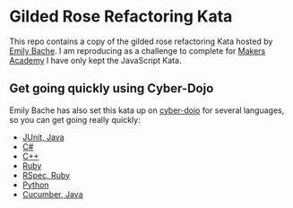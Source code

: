 # Gilded Rose Refactoring Kata

This repo contains a copy of the gilded rose refactoring Kata hosted by [Emily Bache](https://github.com/emilybache/GildedRose-Refactoring-Kata/tree/master/GildedRoseRequirements.txt). I am reproducing as a challenge to complete for [Makers Academy](http://www.makersacademy.com/)
I have only kept the JavaScript Kata.


## Get going quickly using Cyber-Dojo

Emily Bache has also set this kata up on [cyber-dojo](http://cyber-dojo.org) for several languages, so you can get going really quickly:

- [JUnit, Java](http://cyber-dojo.org/forker/fork/751DD02C4C?avatar=snake&tag=8)
- [C#](http://cyber-dojo.org/forker/fork/5C5AC766B0?avatar=koala&tag=3)
- [C++](http://cyber-dojo.org/forker/fork/AA86ECBCC9?avatar=rhino&tag=7)
- [Ruby](http://cyber-dojo.org/forker/fork/A8943EAF92?avatar=hippo&tag=9)
- [RSpec, Ruby](http://cyber-dojo.org/forker/fork/8E58B0AD16?avatar=raccoon&tag=3)
- [Python](http://cyber-dojo.org/forker/fork/297041AA7A?avatar=lion&tag=4)
- [Cucumber, Java](http://cyber-dojo.org/forker/fork/0F82D4BA89?avatar=gorilla&tag=48) 

